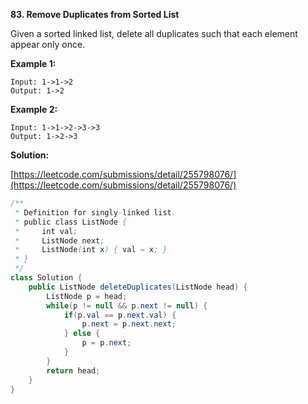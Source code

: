 **83. Remove Duplicates from Sorted List**

Given a sorted linked list, delete all duplicates such that each element appear only once.


**Example 1:**
```
Input: 1->1->2
Output: 1->2
```
**Example 2:**
```
Input: 1->1->2->3->3
Output: 1->2->3
```

**Solution:**

[https://leetcode.com/submissions/detail/255798076/](https://leetcode.com/submissions/detail/255798076/)
```java
/**
 * Definition for singly-linked list.
 * public class ListNode {
 *     int val;
 *     ListNode next;
 *     ListNode(int x) { val = x; }
 * }
 */
class Solution {
    public ListNode deleteDuplicates(ListNode head) {   
        ListNode p = head;
        while(p != null && p.next != null) {
            if(p.val == p.next.val) {
                p.next = p.next.next;
            } else {
                p = p.next;
            }
        }
        return head;
    }
}
```